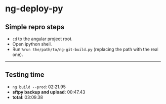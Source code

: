 # ng-deploy-py
## Simple repro steps
* `cd` to the angular project root.
* Open ipython shell.
* Run `%run the/path/to/ng-git-build.py` (replacing the path with the real one).

---

## Testing time
* `ng build --prod`: 02:21.95
* **sftpy backup and upload**: 00:47.43
* **total**: 03:09.38
